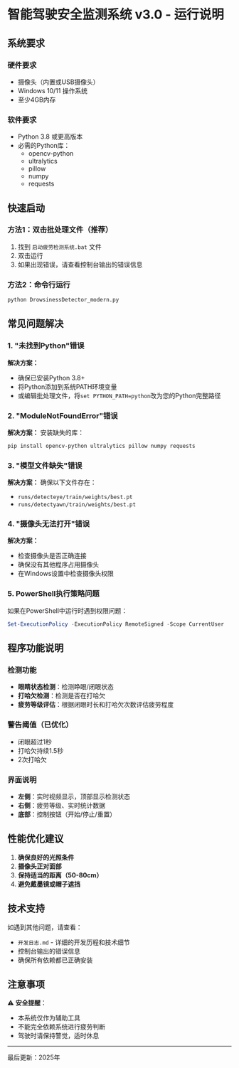 # 智能驾驶安全监测系统 v3.0 - 运行说明

## 系统要求

### 硬件要求
- 摄像头（内置或USB摄像头）
- Windows 10/11 操作系统
- 至少4GB内存

### 软件要求
- Python 3.8 或更高版本
- 必需的Python库：
  - opencv-python
  - ultralytics
  - pillow
  - numpy
  - requests

## 快速启动

### 方法1：双击批处理文件（推荐）
1. 找到 `启动疲劳检测系统.bat` 文件
2. 双击运行
3. 如果出现错误，请查看控制台输出的错误信息

### 方法2：命令行运行
```bash
python DrowsinessDetector_modern.py
```

## 常见问题解决

### 1. "未找到Python"错误
**解决方案：**
- 确保已安装Python 3.8+
- 将Python添加到系统PATH环境变量
- 或编辑批处理文件，将`set PYTHON_PATH=python`改为您的Python完整路径

### 2. "ModuleNotFoundError"错误
**解决方案：**
安装缺失的库：
```bash
pip install opencv-python ultralytics pillow numpy requests
```

### 3. "模型文件缺失"错误
**解决方案：**
确保以下文件存在：
- `runs/detecteye/train/weights/best.pt`
- `runs/detectyawn/train/weights/best.pt`

### 4. "摄像头无法打开"错误
**解决方案：**
- 检查摄像头是否正确连接
- 确保没有其他程序占用摄像头
- 在Windows设置中检查摄像头权限

### 5. PowerShell执行策略问题
如果在PowerShell中运行时遇到权限问题：
```powershell
Set-ExecutionPolicy -ExecutionPolicy RemoteSigned -Scope CurrentUser
```

## 程序功能说明

### 检测功能
- **眼睛状态检测**：检测睁眼/闭眼状态
- **打哈欠检测**：检测是否在打哈欠
- **疲劳等级评估**：根据闭眼时长和打哈欠次数评估疲劳程度

### 警告阈值（已优化）
- 闭眼超过1秒
- 打哈欠持续1.5秒
- 2次打哈欠

### 界面说明
- **左侧**：实时视频显示，顶部显示检测状态
- **右侧**：疲劳等级、实时统计数据
- **底部**：控制按钮（开始/停止/重置）

## 性能优化建议

1. **确保良好的光照条件**
2. **摄像头正对面部**
3. **保持适当的距离（50-80cm）**
4. **避免戴墨镜或帽子遮挡**

## 技术支持

如遇到其他问题，请查看：
- `开发日志.md` - 详细的开发历程和技术细节
- 控制台输出的错误信息
- 确保所有依赖都已正确安装

## 注意事项

⚠️ **安全提醒**：
- 本系统仅作为辅助工具
- 不能完全依赖系统进行疲劳判断
- 驾驶时请保持警觉，适时休息

---
最后更新：2025年 